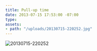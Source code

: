 ```yaml
---
title: Pull-up time
date: 2013-07-15 17:53:00 -07:00
type: 
assets:
- path: "/uploads/20130715-220252.jpg"
---
```


![20130715-220252](/uploads/20130715-220252.jpg) 

